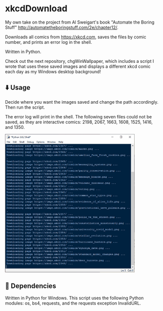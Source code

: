 # xkcdDownload
My own take on the project from Al Sweigart's book "Automate the Boring Stuff" http://automatetheboringstuff.com/2e/chapter12/.

Downloads all comics from https://xkcd.com, saves the files by comic number, and prints an error log in the shell. 

Written in Python.

Check out the next repository, chgWinWallpaper, which includes a script I wrote that uses these saved images and displays a different xkcd comic each day as my Windows desktop background!

## :arrow_down: Usage

Decide where you want the images saved and change the path accordingly. Then run the script.

The error log will print in the shell. The following seven files could not be saved, as they are interactive comics: 2198, 2067, 1663, 1608, 1525, 1416, and 1350.

![xkcdDownload.gif](img/xkcdDownload.gif)

## :snake: Dependencies

Written in Python for Windows. This script uses the following Python modules: os, bs4, requests, and the requests exception InvalidURL.
